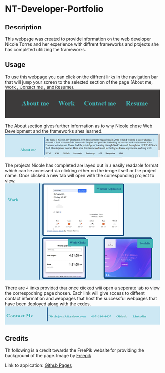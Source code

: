 # NT-Developer-Portfolio

## Description

This webpage was created to provide information on the web developer Nicole Torres and her experience with diffrent frameworks and projects she has completed utilizing the frameworks.

## Usage

To use this webpage you can click on the diffrent links in the navigation bar that will jump your screen to the selected section of the page (About me, Work , Contact me , and Resume).
![Navigation links](images/navigation-screenshot.png)

The About section gives further information as to why Nicole chose Web Development and the frameworks shes learned.
![About me section](images/about-screenshot.png)

The projects Nicole has completed are layed out in a easily readable format which can be accessed via clicking either on the image itself or the project name. Once clicked a new tab will open with the corresponding project to view.
![Projects](images/projects-screenshot.png)

There are 4 links provided that once clicked will open a seperate tab to view the correspodning page chosen. Each link will give access to diffrent contact information and webpages that host the successful webpages that have been deployed along with the codes.
![Contact Links](images/contact-info-screenshot.png)

## Credits
Th following is a credit towards the FreePik website for providing the background of the page. 
Image by <a href="https://www.freepik.com/free-vector/background-realistic-abstract-technology-particle_6938839.htm#query=website%20background&position=7&from_view=keyword&track=ais">Freepik</a> 

Link to application:
<a href="https://nicolet27.github.io/NT-Developer-Portfolio/">Github Pages</a>

